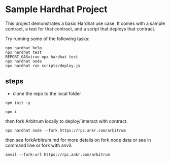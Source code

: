 # Sample Hardhat Project

This project demonstrates a basic Hardhat use case. It comes with a sample contract, a test for that contract, and a script that deploys that contract.

Try running some of the following tasks:

```shell
npx hardhat help
npx hardhat test
REPORT_GAS=true npx hardhat test
npx hardhat node
npx hardhat run scripts/deploy.js
```


## steps

- clone the repo to the local folder
```
npm init -y
```
```
npm i
```

then fork Arbitrum locally to deploy/ interact with contract.

```
npx hardhat node --fork https://rpc.ankr.com/arbitrum
```


then see forkArbitrum.md for more details on fork node data or see in command line 
or fork with anvil.

```
anvil --fork-url https://rpc.ankr.com/arbitrum
```

